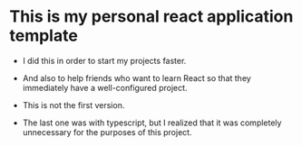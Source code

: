 # This is my personal react application template

* I did this in order to start my projects faster.
* And also to help friends who want to learn React so that they immediately have a well-configured project.

* This is not the first version. 
* The last one was with typescript, but I realized that it was completely unnecessary for the purposes of this project.
